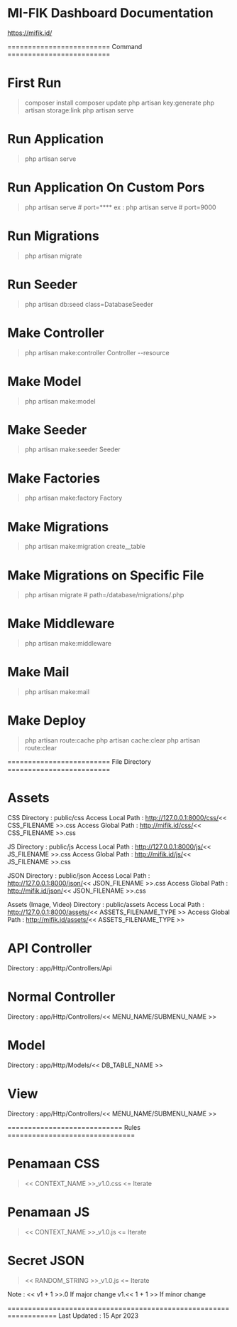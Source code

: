 # MI-FIK Dashboard Documentation
https://mifik.id/

========================= Command =========================
# First Run
> composer install
> composer update
> php artisan key:generate
> php artisan storage:link
> php artisan serve

# Run Application
> php artisan serve

# Run Application On Custom Pors
> php artisan serve # port=****
ex : php artisan serve # port=9000

# Run Migrations
> php artisan migrate

# Run Seeder
> php artisan db:seed class=DatabaseSeeder

# Make Controller
> php artisan make:controller <NAMA-Controller>Controller --resource

# Make Model
> php artisan make:model <NAMA-Model>

# Make Seeder
> php artisan make:seeder <NAMA-TABEL>Seeder

# Make Factories
> php artisan make:factory <NAMA-TABEL>Factory

# Make Migrations
> php artisan make:migration create_<NAMA-TABEL>_table

# Make Migrations on Specific File
> php artisan migrate # path=/database/migrations/<NAMA-FILE>.php

# Make Middleware
> php artisan make:middleware <NAMA-MIDDLEWARE>

# Make Mail
> php artisan make:mail <NAMA-MAILER>

# Make Deploy
> php artisan route:cache
> php artisan cache:clear
> php artisan route:clear

========================= File Directory =========================
# Assets
CSS
Directory               : public/css
Access Local Path       : http://127.0.0.1:8000/css/<< CSS_FILENAME >>.css
Access Global Path      : http://mifik.id/css/<< CSS_FILENAME >>.css

JS
Directory               : public/js
Access Local Path       : http://127.0.0.1:8000/js/<< JS_FILENAME >>.css
Access Global Path      : http://mifik.id/js/<< JS_FILENAME >>.css

JSON
Directory               : public/json
Access Local Path       : http://127.0.0.1:8000/json/<< JSON_FILENAME >>.css
Access Global Path      : http://mifik.id/json/<< JSON_FILENAME >>.css

Assets (Image, Video)
Directory               : public/assets
Access Local Path       : http://127.0.0.1:8000/assets/<< ASSETS_FILENAME_TYPE >>
Access Global Path      : http://mifik.id/assets/<< ASSETS_FILENAME_TYPE >>

# API Controller
Directory               : app/Http/Controllers/Api

# Normal Controller
Directory               : app/Http/Controllers/<< MENU_NAME/SUBMENU_NAME >>

# Model
Directory               : app/Http/Models/<< DB_TABLE_NAME >>

# View
Directory               : app/Http/Controllers/<< MENU_NAME/SUBMENU_NAME >>

============================ Rules ===============================
# Penamaan CSS 
> << CONTEXT_NAME >>_v1.0.css                       <= Iterate 

# Penamaan JS
> << CONTEXT_NAME >>_v1.0.js                        <= Iterate

# Secret JSON
> << RANDOM_STRING >>_v1.0.js                       <= Iterate

Note : 
<< v1 + 1 >>.0  If major change
v1.<< 1 + 1 >>  If minor change

==================================================================
Last Updated : 15 Apr 2023